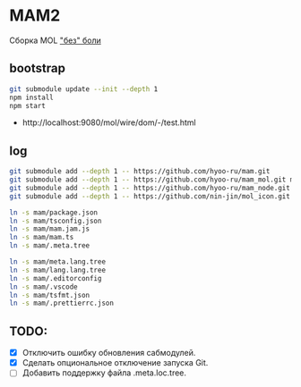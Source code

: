 # MAM2

Сборка MOL ["без" боли](https://page.hyoo.ru/#!=icaxzk_7m3n3b)

## bootstrap

```sh
git submodule update --init --depth 1
npm install
npm start
```
- http://localhost:9080/mol/wire/dom/-/test.html

## log

```sh
git submodule add --depth 1 -- https://github.com/hyoo-ru/mam.git
git submodule add --depth 1 -- https://github.com/hyoo-ru/mam_mol.git mol
git submodule add --depth 1 -- https://github.com/hyoo-ru/mam_node.git node
git submodule add --depth 1 -- https://github.com/nin-jin/mol_icon.git mol_icon

ln -s mam/package.json
ln -s mam/tsconfig.json
ln -s mam/mam.jam.js
ln -s mam/mam.ts
ln -s mam/.meta.tree

ln -s mam/meta.lang.tree
ln -s mam/lang.lang.tree
ln -s mam/.editorconfig
ln -s mam/.vscode
ln -s mam/tsfmt.json
ln -s mam/.prettierrc.json
```

## TODO:

- [x] Отключить ошибку обновления сабмодулей.
- [x] Сделать опциональное отключение запуска Git.
- [ ] Добавить поддержку файла .meta.loc.tree.
